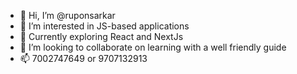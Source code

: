 - 👋 Hi, I’m @ruponsarkar
- 👀 I’m interested in JS-based applications
- 🌱 Currently exploring React and NextJs
- 💞️ I’m looking to collaborate on learning with a well friendly guide 
- 📫 7002747649 or 9707132913

<!---
ruponsarkar/ruponsarkar is a ✨ special ✨ repository because its `README.md` (this file) appears on your GitHub profile.
You can click the Preview link to take a look at your changes.
--->
